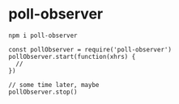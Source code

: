 # poll-observer

`npm i poll-observer`


```
const pollObserver = require('poll-observer')
pollObserver.start(function(xhrs) {
  //
})

// some time later, maybe
pollObserver.stop()
```
